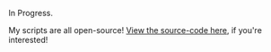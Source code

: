 In Progress.

My scripts are all open-source! [View the source-code here](https://github.com/Undeemiss/Avrae-Scripts), if you're interested!
